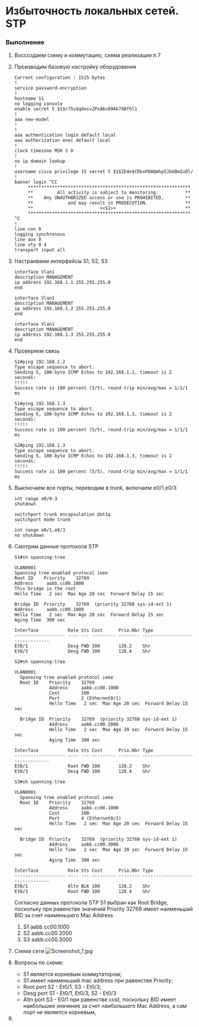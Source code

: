 # Избыточность локальных сетей. STP 

### Выполнение
1. Воссоздаем схему и коммутацию, схема реализации п.7
2. Производим базовую настройку оборудования
   ```
   Current configuration : 1515 bytes
   !
   service password-encryption
   !
   hostname S1
   no logging console
   enable secret 5 $1$r75v$qOesv2PxA6c09Ak7XBfhl1
   !
   aaa new-model
   !
   !
   aaa authentication login default local
   aaa authorization exec default local
   !
   clock timezone MSK 3 0
   !
   no ip domain lookup
   !
   username cisco privilege 15 secret 5 $1$IE4e$CRkxPOAQmhp5JbkBmIuQl/
   !
   banner login ^CC
        *************************************************************
        **         All activity is subject to monitoring.          **
        **    Any UNAUTHORIZED access or use is PROHIBITED,        **
        **             and may result in PROSECUTION.              **
        **                         <<S1>>                          **
        *************************************************************
   ^C
   !
   line con 0
   logging synchronous
   line aux 0
   line vty 0 4
   transport input all
   ```
3. Настраиваем интерфейсы S1, S2, S3
    ```
    interface Vlan1
    description MANAGEMENT
    ip address 192.168.1.1 255.255.255.0
    end
   
    interface Vlan1
    description MANAGEMENT
    ip address 192.168.1.2 255.255.255.0
    end

    interface Vlan1
    description MANAGEMENT
    ip address 192.168.1.3 255.255.255.0
    end
   ```
4. Проверяем связь 
    ```
    S1#ping 192.168.1.2
    Type escape sequence to abort.
    Sending 5, 100-byte ICMP Echos to 192.168.1.2, timeout is 2 seconds:
    !!!!!
    Success rate is 100 percent (5/5), round-trip min/avg/max = 1/1/1 ms
    
    S1#ping 192.168.1.3
    Type escape sequence to abort.
    Sending 5, 100-byte ICMP Echos to 192.168.1.3, timeout is 2 seconds:
    !!!!!
    Success rate is 100 percent (5/5), round-trip min/avg/max = 1/1/1 ms
   
    S2#ping 192.168.1.3
    Type escape sequence to abort.
    Sending 5, 100-byte ICMP Echos to 192.168.1.3, timeout is 2 seconds:
    !!!!!
    Success rate is 100 percent (5/5), round-trip min/avg/max = 1/1/1 ms
    ```
5. Выключаем все порты, переводим в trunk, включаем e0/1,e0/3
   ```
   int range e0/0-3
   shutdown
   
   switchport trunk encapsulation dot1q
   switchport mode trunk
   
   int range e0/1,e0/3
   no shutdown
   ```
6. Смотрим данные протокола STP
   ```
   S1#sh spanning-tree
   
   VLAN0001
   Spanning tree enabled protocol ieee
   Root ID    Priority    32769
   Address     aabb.cc00.1000
   This bridge is the root
   Hello Time   2 sec  Max Age 20 sec  Forward Delay 15 sec
   
   Bridge ID  Priority    32769  (priority 32768 sys-id-ext 1)
   Address     aabb.cc00.1000
   Hello Time   2 sec  Max Age 20 sec  Forward Delay 15 sec
   Aging Time  300 sec
   
   Interface           Role Sts Cost      Prio.Nbr Type
   ------------------- ---- --- --------- -------- --------------------------------
   Et0/1               Desg FWD 100       128.2    Shr
   Et0/3               Desg FWD 100       128.4    Shr
   ```
   
   ```
   S2#sh spanning-tree
   
   VLAN0001
     Spanning tree enabled protocol ieee
     Root ID    Priority    32769
                Address     aabb.cc00.1000
                Cost        100
                Port        2 (Ethernet0/1)
                Hello Time   2 sec  Max Age 20 sec  Forward Delay 15 sec
   
     Bridge ID  Priority    32769  (priority 32768 sys-id-ext 1)
                Address     aabb.cc00.2000
                Hello Time   2 sec  Max Age 20 sec  Forward Delay 15 sec
                Aging Time  300 sec
   
   Interface           Role Sts Cost      Prio.Nbr Type
   ------------------- ---- --- --------- -------- --------------------------------
   Et0/1               Root FWD 100       128.2    Shr
   Et0/3               Desg FWD 100       128.4    Shr
   
   ```
   
   ```
   S3#sh spanning-tree
   
   VLAN0001
     Spanning tree enabled protocol ieee
     Root ID    Priority    32769
                Address     aabb.cc00.1000
                Cost        100
                Port        4 (Ethernet0/3)
                Hello Time   2 sec  Max Age 20 sec  Forward Delay 15 sec
   
     Bridge ID  Priority    32769  (priority 32768 sys-id-ext 1)
                Address     aabb.cc00.3000
                Hello Time   2 sec  Max Age 20 sec  Forward Delay 15 sec
                Aging Time  300 sec
   
   Interface           Role Sts Cost      Prio.Nbr Type
   ------------------- ---- --- --------- -------- --------------------------------
   Et0/1               Altn BLK 100       128.2    Shr
   Et0/3               Root FWD 100       128.4    Shr
   ```
   Согласно данных протокола STP S1 выбран как Root Bridge, поскольку при равенстве значений Priority 32769 имеет наименьшай BID за счет наименьшего Mac Address 
   1. S1 aabb.cc00.1000
   2. S2 aabb.cc00.2000
   3. S3 aabb.cc00.3000

7. Схема сети
![Screenshot_1.jpg](Screenshot_1.jpg)
8. Вопросы по схеме:
   * S1 является корневым коммутатором;
   * S1 имеет наименьший mac address при равенстве Priority;
   * Root port S2 - Et0/1, S3 - Et0/3;
   * Desg port S1 - Et0/1, Et0/3, S2 - Et0/3
   * Altn port S3 - E0/1 при равенстве cost, поскольку BID имеет наибольшее значение за счет наибольшего Mac Address, а сам порт не является корневым, 
9. 